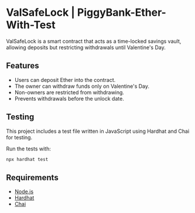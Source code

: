 # ValSafeLock | PiggyBank-Ether-With-Test

ValSafeLock is a smart contract that acts as a time-locked savings vault, allowing deposits but restricting withdrawals until Valentine's Day.

## Features
- Users can deposit Ether into the contract.
- The owner can withdraw funds only on Valentine's Day.
- Non-owners are restricted from withdrawing.
- Prevents withdrawals before the unlock date.

## Testing
This project includes a test file written in JavaScript using Hardhat and Chai for testing.

Run the tests with:
```bash
npx hardhat test
```

## Requirements
- [Node.js](https://nodejs.org/)
- [Hardhat](https://hardhat.org/)
- [Chai](https://www.chaijs.com/)


